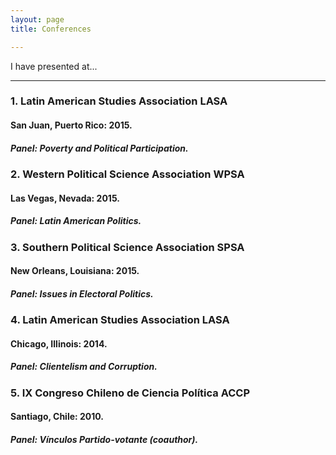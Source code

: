 ```yaml
---
layout: page
title: Conferences

---
```



<p class="lead">
I have presented at...
</p>

---


### 1. Latin American Studies Association LASA 

#### San Juan, Puerto Rico: 2015. 

##### Panel: Poverty and Political Participation.


### 2. Western Political Science Association WPSA 

#### Las Vegas, Nevada: 2015. 

##### Panel: Latin American Politics.


### 3. Southern Political Science Association SPSA 

#### New Orleans, Louisiana: 2015. 

##### Panel: Issues in Electoral Politics.


### 4. Latin American Studies Association LASA 

#### Chicago, Illinois: 2014. 

##### Panel: Clientelism and Corruption.


### 5. IX Congreso Chileno de Ciencia Política ACCP  

#### Santiago, Chile: 2010. 

##### Panel: Vínculos Partido-votante (coauthor).